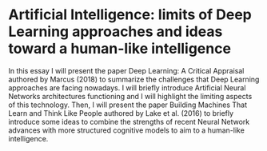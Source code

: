 # Artificial Intelligence: limits of Deep Learning approaches and ideas toward a human-like intelligence

In this essay I will present the paper Deep Learning: A Critical Appraisal authored
by Marcus (2018) to summarize the challenges that Deep Learning approaches are facing
nowadays. I will briefly introduce Artificial Neural Networks architectures functioning
and I will highlight the limiting aspects of this technology. Then, I will present the
paper Building Machines That Learn and Think Like People authored by Lake et al. (2016) to briefly introduce some ideas to combine the strengths of recent Neural Network
advances with more structured cognitive models to aim to a human-like intelligence.
